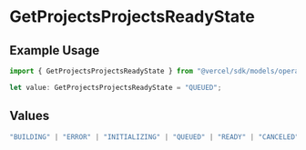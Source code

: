 # GetProjectsProjectsReadyState

## Example Usage

```typescript
import { GetProjectsProjectsReadyState } from "@vercel/sdk/models/operations";

let value: GetProjectsProjectsReadyState = "QUEUED";
```

## Values

```typescript
"BUILDING" | "ERROR" | "INITIALIZING" | "QUEUED" | "READY" | "CANCELED"
```